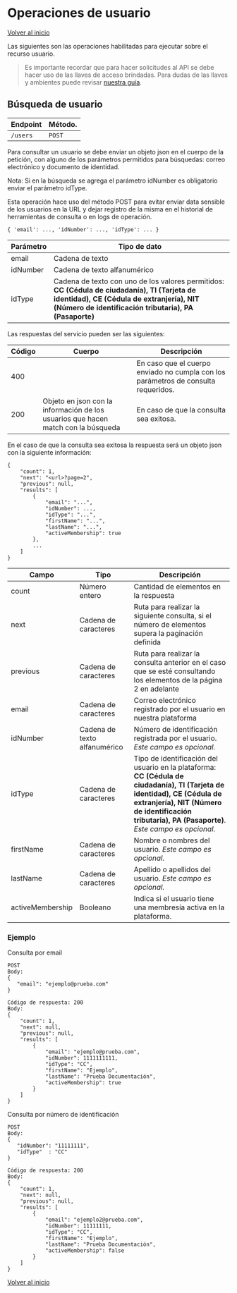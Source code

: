 # Operaciones de usuario

[Volver al inicio](../index.md)

Las siguientes son las operaciones habilitadas para ejecutar sobre el recurso usuario.

> Es importante recordar que para hacer solicitudes al API se debe hacer uso de las llaves de acceso brindadas. Para dudas de las llaves y ambientes puede revisar [nuestra guía](../guides/environment.md).

## Búsqueda de usuario

| Endpoint    | Método.     |
| ----------- | ----------- |
| `/users`    | `POST`      |

Para consultar un usuario se debe enviar un objeto json en el cuerpo de la petición, con alguno de los parámetros permitidos para búsquedas: correo electrónico y documento de identidad.

Nota: Si en la búsqueda se agrega el parámetro idNumber es obligatorio enviar el parámetro idType.

Esta operación hace uso del método POST para evitar enviar data sensible de los usuarios en la URL y dejar registro de la misma en el historial de herramientas de consulta o en logs de operación.

````
{ 'email': ..., 'idNumber': ..., 'idType': ... }
````

| Parámetro   | Tipo de dato    |
| ----------- | -----------     |
| email       | Cadena de texto |
| idNumber    | Cadena de texto alfanumérico |
| idType      | Cadena de texto con uno de los valores permitidos: **CC (Cédula de ciudadanía), TI (Tarjeta de identidad), CE (Cédula de extranjería), NIT (Número de identificación tributaria), PA (Pasaporte)** |

Las respuestas del servicio pueden ser las siguientes:

| Código      | Cuerpo      | Descripción |
| ----------- | ----------- | ----------- |
| 400         |             | En caso que el cuerpo enviado no cumpla con los parámetros de consulta requeridos. |
| 200         | Objeto en json con la información de los usuarios que hacen match con la búsqueda | En caso de que la consulta sea exitosa. |

En el caso de que la consulta sea exitosa la respuesta será un objeto json con la siguiente información:

````
{
    "count": 1,
    "next": "<url>?page=2",
    "previous": null,
    "results": [
        {
            "email": "...",
            "idNumber": ...,
            "idType": "...",
            "firstName": "...",
            "lastName": "...",
            "activeMembership": true
        },
        ...
    ]
}
````

| Campo      | Tipo      | Descripción |
| ----------- | ----------- | ----------- |
| count       | Número entero | Cantidad de elementos en la respuesta |
| next        | Cadena de caracteres | Ruta para realizar la siguiente consulta, si el número de elementos supera la paginación definida |
| previous    | Cadena de caracteres | Ruta para realizar la consulta anterior en el caso que se esté consultando los elementos de la página 2 en adelante |
| email       | Cadena de caracteres | Correo electrónico registrado por el usuario en nuestra plataforma |
| idNumber    | Cadena de texto alfanumérico | Número de identificación registrada por el usuario. *Este campo es opcional.* |
| idType      | Cadena de caracteres | Tipo de identificación del usuario en la plataforma: **CC (Cédula de ciudadanía), TI (Tarjeta de identidad), CE (Cédula de extranjería), NIT (Número de identificación tributaria), PA (Pasaporte)**. *Este campo es opcional.* |
| firstName   | Cadena de caracteres | Nombre o nombres del usuario. *Este campo es opcional.* |
| lastName    | Cadena de caracteres | Apellido o apellidos del usuario. *Este campo es opcional.* |
| activeMembership | Booleano | Indica si el usuario tiene una membresía activa en la plataforma. |

### Ejemplo

Consulta por email
````
POST
Body:
{ 
   "email": "ejemplo@prueba.com"
}
````

````
Código de respuesta: 200
Body:
{
    "count": 1,
    "next": null,
    "previous": null,
    "results": [
        {
            "email": "ejemplo@prueba.com",
            "idNumber": 1111111111,
            "idType": "CC",
            "firstName": "Ejemplo",
            "lastName": "Prueba Documentación",
            "activeMembership": true
        }
    ]
}
````

Consulta por número de identificación

````
POST
Body:
{ 
   "idNumber": "11111111",
   "idType"  : "CC"
}
````

````
Código de respuesta: 200
Body:
{
    "count": 1,
    "next": null,
    "previous": null,
    "results": [
        {  
            "email": "ejemplo2@prueba.com",
            "idNumber": 11111111,
            "idType": "CC",
            "firstName": "Ejemplo",
            "lastName": "Prueba Documentación",
            "activeMembership": false
        }
    ]
}
````
[Volver al inicio](../index.md)
